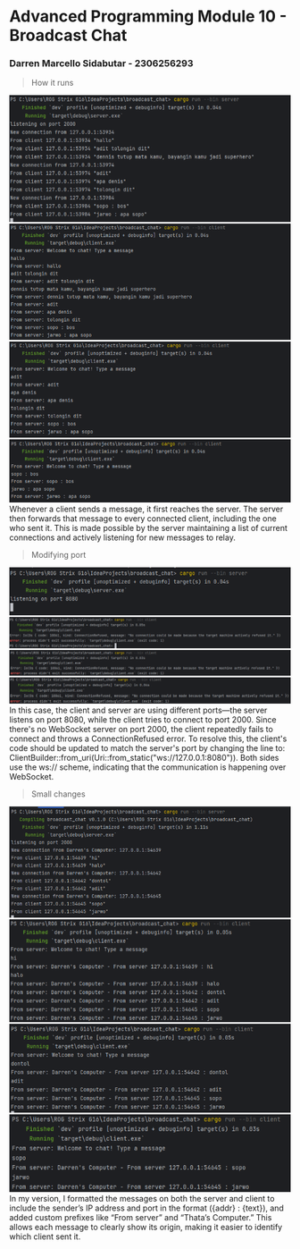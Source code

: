 # Advanced Programming Module 10 - Broadcast Chat
### Darren Marcello Sidabutar - 2306256293

> How it runs

![Run](img/ss1.png)
![Run](img/ss2.png)
![Run](img/ss3.png)
![Run](img/ss4.png)
Whenever a client sends a message, it first reaches the server. The server then forwards that message to every connected client, including the one who sent it. This is made possible by the server maintaining a list of current connections and actively listening for new messages to relay.

> Modifying port

![Modifying Port](img/ss5.png)
![Modifying Port](img/ss6.png)
![Modifying Port](img/ss7.png)
![Modifying Port](img/ss8.png)
In this case, the client and server are using different ports—the server listens on port 8080, while the client tries to connect to port 2000. Since there's no WebSocket server on port 2000, the client repeatedly fails to connect and throws a ConnectionRefused error.
To resolve this, the client's code should be updated to match the server's port by changing the line to:
ClientBuilder::from_uri(Uri::from_static("ws://127.0.0.1:8080")).
Both sides use the ws:// scheme, indicating that the communication is happening over WebSocket.

> Small changes

![Changes](img/ss9.png)
![Changes](img/ss10.png)
![Changes](img/ss11.png)
![Changes](img/ss12.png)
In my version, I formatted the messages on both the server and client to include the sender’s IP address and port in the format ({addr} : {text}), and added custom prefixes like “From server” and “Thata’s Computer.” This allows each message to clearly show its origin, making it easier to identify which client sent it.